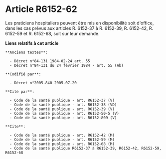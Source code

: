 # Article R6152-62

Les praticiens hospitaliers peuvent être mis en disponibilité soit d'office, dans les cas prévus aux articles R. 6152-37 à R.
6152-39, R. 6152-42, R. 6152-59 et R. 6152-68, soit sur leur demande.

**Liens relatifs à cet article**

	**Anciens textes**:

	  - Décret n°84-131 1984-02-24 art. 55
	  - Décret n°84-131 du 24 février 1984 - art. 55 (Ab)

	**Codifié par**:

	  - Décret n°2005-840 2005-07-20

	**Cité par**:

	  - Code de la santé publique - art. R6152-37 (V)
	  - Code de la santé publique - art. R6152-38 (VD)
	  - Code de la santé publique - art. R6152-39 (V)
	  - Code de la santé publique - art. R6152-50-5 (V)
	  - Code de la santé publique - art. R6152-809 (V)

	**Cite**:

	  - Code de la santé publique - art. R6152-42 (M)
	  - Code de la santé publique - art. R6152-59 (M)
	  - Code de la santé publique - art. R6152-68 (M)
	  - Code de la santé publique R6152-37 à R6152-39, R6152-42, R6152-59, R6152-68
